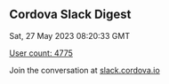 ## Cordova Slack Digest
Sat, 27 May 2023 08:20:33 GMT

[User count: 4775](https://cordova.slack.com/)


Join the conversation at [slack.cordova.io](http://slack.cordova.io/)
